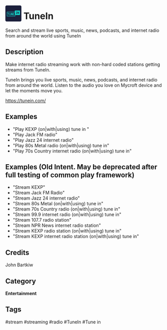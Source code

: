 # <img src='tunein.png' width='50' style='vertical-align:bottom'/> TuneIn
Search and stream live sports, music, news, podcasts, and internet radio from around the world
using TuneIn

## Description
Make internet radio streaming work with non-hard coded stations getting streams from TuneIn.

TuneIn brings you live sports, music, news, podcasts, and internet radio from around the world.
Listen to the audio you love on Mycroft device and let the moments move you.

https://tunein.com/

## Examples
* "Play KEXP (on|with|using) tune in "
* "Play Jack FM radio"
* "Play Jazz 24 internet radio"
* "Play 80s Metal radio (on|with|using) tune in"
* "Play 70s Country internet radio (on|with|using) tune in"

## Examples (Old Intent. May be deprecated after full testing of common play framework)
* "Stream KEXP"
* "Stream Jack FM Radio"
* "Stream Jazz 24 internet radio"
* "Stream 80s Metal (on|with|using) tune in"
* "Stream 70s Country radio (on|with|using) tune in"
* "Stream 99.9 internet radio (on|with|using) tune in"
* "Stream 107.7 radio station"
* "Stream NPR News internet radio station"
* "Stream KEXP radio station (on|with|using) tune in"
* "Stream KEXP internet radio station (on|with|using) tune in"

## Credits
John Bartkiw

## Category
**Entertainment**

## Tags
#stream
#streaming
#radio
#TuneIn
#Tune in

